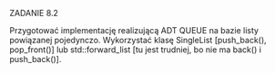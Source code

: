 ZADANIE 8.2

Przygotować implementację realizującą ADT QUEUE na bazie listy powiązanej pojedynczo. Wykorzystać klasę SingleList [push_back(), pop_front()] lub std::forward_list [tu jest trudniej, bo nie ma back() i push_back()].
